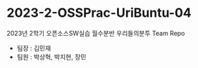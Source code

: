 # 2023-2-OSSPrac-UriBuntu-04
2023년 2학기 오픈소스SW실습 월수분반 우리들의분투 Team Repo
- 팀장 : 김민재
- 팀원 : 박상혁, 박지현, 장민

